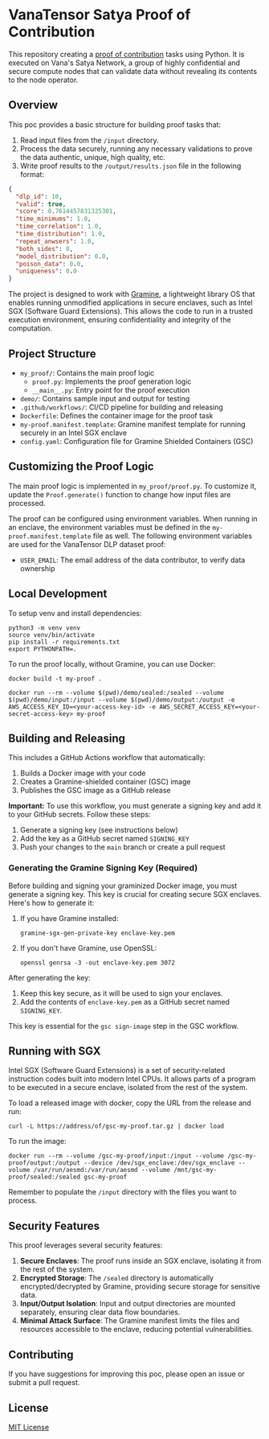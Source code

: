 # VanaTensor Satya Proof of Contribution

This repository creating a [proof of contribution](https://docs.vana.org/vana/core-concepts/key-elements/proof-of-contribution) tasks using Python. It is executed on Vana's Satya Network, a group of highly confidential and secure compute nodes that can validate data without revealing its contents to the node operator.

## Overview

This poc provides a basic structure for building proof tasks that:

1. Read input files from the `/input` directory.
2. Process the data securely, running any necessary validations to prove the data authentic, unique, high quality, etc.
3. Write proof results to the `/output/results.json` file in the following format:

```json
{
  "dlp_id": 10,
  "valid": true,
  "score": 0.7614457831325301,
  "time_minimums": 1.0,
  "time_correlation": 1.0,
  "time_distribution": 1.0,
  "repeat_anwsers": 1.0,
  "both_sides": 0,
  "model_distribution": 0.0,
  "poison_data": 0.0,
  "uniqueness": 0.0
}
```

The project is designed to work with [Gramine](https://gramine.readthedocs.io/en/latest/), a lightweight library OS that enables running unmodified applications in secure enclaves, such as Intel SGX (Software Guard Extensions). This allows the code to run in a trusted execution environment, ensuring confidentiality and integrity of the computation.

## Project Structure

- `my_proof/`: Contains the main proof logic
  - `proof.py`: Implements the proof generation logic
  - `__main__.py`: Entry point for the proof execution
- `demo/`: Contains sample input and output for testing
- `.github/workflows/`: CI/CD pipeline for building and releasing
- `Dockerfile`: Defines the container image for the proof task
- `my-proof.manifest.template`: Gramine manifest template for running securely in an Intel SGX enclave
- `config.yaml`: Configuration file for Gramine Shielded Containers (GSC)

## Customizing the Proof Logic

The main proof logic is implemented in `my_proof/proof.py`. To customize it, update the `Proof.generate()` function to change how input files are processed.

The proof can be configured using environment variables. When running in an enclave, the environment variables must be defined in the `my-proof.manifest.template` file as well. The following environment variables are used for the VanaTensor DLP dataset proof:

- `USER_EMAIL`: The email address of the data contributor, to verify data ownership

## Local Development

To setup venv and install dependencies:

```
python3 -m venv venv
source venv/bin/activate
pip install -r requirements.txt
export PYTHONPATH=.
```

To run the proof locally, without Gramine, you can use Docker:

```
docker build -t my-proof .
```

```
docker run --rm --volume $(pwd)/demo/sealed:/sealed --volume $(pwd)/demo/input:/input --volume $(pwd)/demo/output:/output -e AWS_ACCESS_KEY_ID=<your-access-key-id> -e AWS_SECRET_ACCESS_KEY=<your-secret-access-key> my-proof
```

## Building and Releasing

This includes a GitHub Actions workflow that automatically:

1. Builds a Docker image with your code
2. Creates a Gramine-shielded container (GSC) image
3. Publishes the GSC image as a GitHub release

**Important:** To use this workflow, you must generate a signing key and add it to your GitHub secrets. Follow these steps:

1. Generate a signing key (see instructions below)
2. Add the key as a GitHub secret named `SIGNING_KEY`
3. Push your changes to the `main` branch or create a pull request

### Generating the Gramine Signing Key (Required)

Before building and signing your graminized Docker image, you must generate a signing key. This key is crucial for creating secure SGX enclaves. Here's how to generate it:

1. If you have Gramine installed:

   ```
   gramine-sgx-gen-private-key enclave-key.pem
   ```

2. If you don't have Gramine, use OpenSSL:

   ```
   openssl genrsa -3 -out enclave-key.pem 3072
   ```

After generating the key:

1. Keep this key secure, as it will be used to sign your enclaves.
2. Add the contents of `enclave-key.pem` as a GitHub secret named `SIGNING_KEY`.

This key is essential for the `gsc sign-image` step in the GSC workflow.

## Running with SGX

Intel SGX (Software Guard Extensions) is a set of security-related instruction codes built into modern Intel CPUs. It allows parts of a program to be executed in a secure enclave, isolated from the rest of the system.

To load a released image with docker, copy the URL from the release and run:

```
curl -L https://address/of/gsc-my-proof.tar.gz | docker load
```

To run the image:

```
docker run --rm --volume /gsc-my-proof/input:/input --volume /gsc-my-proof/output:/output --device /dev/sgx_enclave:/dev/sgx_enclave --volume /var/run/aesmd:/var/run/aesmd --volume /mnt/gsc-my-proof/sealed:/sealed gsc-my-proof
```

Remember to populate the `/input` directory with the files you want to process.

## Security Features

This proof leverages several security features:

1. **Secure Enclaves**: The proof runs inside an SGX enclave, isolating it from the rest of the system.
2. **Encrypted Storage**: The `/sealed` directory is automatically encrypted/decrypted by Gramine, providing secure storage for sensitive data.
3. **Input/Output Isolation**: Input and output directories are mounted separately, ensuring clear data flow boundaries.
4. **Minimal Attack Surface**: The Gramine manifest limits the files and resources accessible to the enclave, reducing potential vulnerabilities.

## Contributing

If you have suggestions for improving this poc, please open an issue or submit a pull request.

## License

[MIT License](LICENSE)
